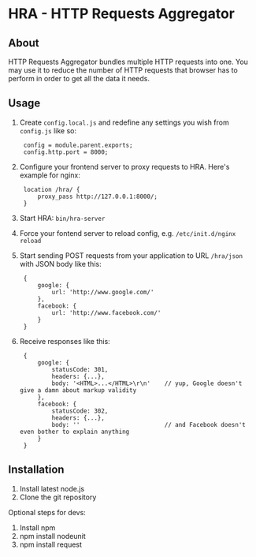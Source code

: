 HRA - HTTP Requests Aggregator
==============================

About
-----

HTTP Requests Aggregator bundles multiple HTTP requests into one.
You may use it to reduce the number of HTTP requests that browser
has to perform in order to get all the data it needs.

Usage
-----

1. Create `config.local.js` and redefine any settings you wish from `config.js` like so:

        config = module.parent.exports;
        config.http.port = 8000;

2. Configure your frontend server to proxy requests to HRA. Here's example for nginx:

        location /hra/ {
            proxy_pass http://127.0.0.1:8000/;
        }

3. Start HRA: `bin/hra-server`
4. Force your fontend server to reload config, e.g. `/etc/init.d/nginx reload`
5. Start sending POST requests from your application to URL `/hra/json` with JSON body like this:

        {
            google: {
                url: 'http://www.google.com/'
            },
            facebook: {
                url: 'http://www.facebook.com/'
            }
        }

6. Receive responses like this:

        {
            google: {
                statusCode: 301,
                headers: {...},
                body: '<HTML>...</HTML>\r\n'    // yup, Google doesn't give a damn about markup validity
            },
            facebook: {
                statusCode: 302,
                headers: {...},
                body: ''                        // and Facebook doesn't even bother to explain anything
            }
        }


Installation
------------

1. Install latest node.js
2. Clone the git repository

Optional steps for devs:

1. Install npm
2. npm install nodeunit
3. npm install request


